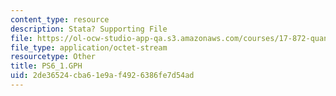 ```yaml
---
content_type: resource
description: Stata? Supporting File
file: https://ol-ocw-studio-app-qa.s3.amazonaws.com/courses/17-872-quantitative-research-in-political-science-and-public-policy-spring-2004/2de36524cba61e9af4926386fe7d54ad_PS6_1.GPH
file_type: application/octet-stream
resourcetype: Other
title: PS6_1.GPH
uid: 2de36524-cba6-1e9a-f492-6386fe7d54ad
---
```


